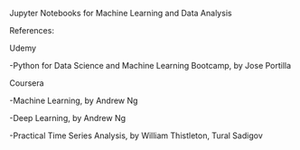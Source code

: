 Jupyter Notebooks for Machine Learning and Data Analysis


References:


Udemy

-Python for Data Science and Machine Learning Bootcamp, by Jose Portilla


Coursera

-Machine Learning, by Andrew Ng

-Deep Learning, by Andrew Ng

-Practical Time Series Analysis, by William Thistleton, Tural Sadigov